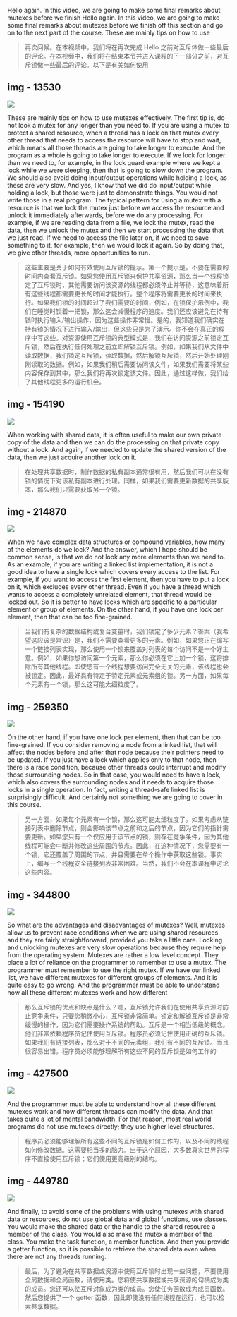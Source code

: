 Hello again. In this video, we are going to make some final remarks about mutexes before we finish Hello again. In this video, we are going to make some final remarks about mutexes before we finish off this section and go on to the next part of the course. These are mainly tips on how to use

> 再次问候。在本视频中，我们将在再次完成 Hello 之前对互斥体做一些最后的评论。在本视频中，我们将在结束本节并进入课程的下一部分之前，对互斥锁做一些最后的评论。以下是有关如何使用

## img - 13530

![](./image/video.mp4_000146.549.jpg)

These are mainly tips on how to use mutexes effectively. The first tip is, do not look a mutex for any longer than you need to. If you are using a mutex to protect a shared resource, when a thread has a lock on that mutex every other thread that needs to access the resource will have to stop and wait, which means all those threads are going to take longer to execute. And the program as a whole is going to take longer to execute. If we lock for longer than we need to, for example, in the lock guard example where we kept a lock while we were sleeping, then that is going to slow down the program. We should also avoid doing input/output operations while holding a lock, as these are very slow. And yes, I know that we did do input/output while holding a lock, but those were just to demonstrate things. You would not write those in a real program. The typical pattern for using a mutex with a resource is that we lock the mutex just before we access the resource and unlock it immediately afterwards, before we do any processing. For example, if we are reading data from a file, we lock the mutex, read the data, then we unlock the mutex and then we start processing the data that we just read. If we need to access the file later on, if we need to save something to it, for example, then we would lock it again. So by doing that, we give other threads, more opportunities to run.

> 这些主要是关于如何有效使用互斥锁的提示。第一个提示是，不要在需要的时间内查看互斥锁。如果您使用互斥锁来保护共享资源，那么当一个线程锁定了互斥锁时，其他需要访问该资源的线程都必须停止并等待，这意味着所有这些线程都需要更长的时间才能执行。整个程序将需要更长的时间来执行。如果我们锁的时间超过了我们需要的时间，例如，在锁保护示例中，我们在睡觉时锁着一把锁，那么这会减慢程序的速度。我们还应该避免在持有锁时执行输入/输出操作，因为这些操作非常慢。是的，我知道我们确实在持有锁的情况下进行输入/输出，但这些只是为了演示。你不会在真正的程序中写这些。对资源使用互斥锁的典型模式是，我们在访问资源之前锁定互斥锁，然后在执行任何处理之前立即解锁互斥锁。例如，如果我们从文件中读取数据，我们锁定互斥锁，读取数据，然后解锁互斥锁，然后开始处理刚刚读取的数据。例如，如果我们稍后需要访问该文件，如果我们需要将某些内容保存到其中，那么我们将再次锁定该文件。因此，通过这样做，我们给了其他线程更多的运行机会。

## img - 154190

![](./image/video.mp4_000206.940.jpg)

When working with shared data, it is often useful to make our own private copy of the data and then we can do the processing on that private copy without a lock. And again, if we needed to update the shared version of the data, then we just acquire another lock on it.

> 在处理共享数据时，制作数据的私有副本通常很有用，然后我们可以在没有锁的情况下对该私有副本进行处理。同样，如果我们需要更新数据的共享版本，那么我们只需要获取另一个锁。

## img - 214870

![](./image/video.mp4_000255.008.jpg)

When we have complex data structures or compound variables, how many of the elements do we lock? And the answer, which I hope should be common sense, is that we do not look any more elements than we need to. As an example, if you are writing a linked list implementation, it is not a good idea to have a single lock which covers every access to the list. For example, if you want to access the first element, then you have to put a lock on it, which excludes every other thread. Even if you have a thread which wants to access a completely unrelated element, that thread would be locked out. So it is better to have locks which are specific to a particular element or group of elements. On the other hand, if you have one lock per element, then that can be too fine-grained.

> 当我们有复杂的数据结构或复合变量时，我们锁定了多少元素？答案（我希望这应该是常识）是，我们不需要查看更多的元素。例如，如果您正在编写一个链接列表实现，那么使用一个锁来覆盖对列表的每个访问不是一个好主意。例如，如果你想访问第一个元素，那么你必须在它上加一个锁，这将排除所有其他线程。即使您有一个线程想要访问完全无关的元素，该线程也会被锁定。因此，最好具有特定于特定元素或元素组的锁。另一方面，如果每个元素有一个锁，那么这可能太细粒度了。

## img - 259350

![](./image/video.mp4_000341.070.jpg)

On the other hand, if you have one lock per element, then that can be too fine-grained. If you consider removing a node from a linked list, that will affect the nodes before and after that node because their pointers need to be updated. If you just have a lock which applies only to that node, then there is a race condition, because other threads could interrupt and modify those surrounding nodes. So in that case, you would need to have a lock, which also covers the surrounding nodes and it needs to acquire those locks in a single operation. In fact, writing a thread-safe linked list is surprisingly difficult. And certainly not something we are going to cover in this course.

> 另一方面，如果每个元素有一个锁，那么这可能太细粒度了。如果考虑从链接列表中删除节点，则会影响该节点之前和之后的节点，因为它们的指针需要更新。如果您只有一个仅应用于该节点的锁，则存在竞争条件，因为其他线程可能会中断并修改这些周围的节点。因此，在这种情况下，您需要有一个锁，它还覆盖了周围的节点，并且需要在单个操作中获取这些锁。事实上，编写一个线程安全链接列表非常困难。当然，我们不会在本课程中讨论这些内容。

## img - 344800

![](./image/video.mp4_000425.412.jpg)

So what are the advantages and disadvantages of mutexes? Well, mutexes allow us to prevent race conditions when we are using shared resources and they are fairly straightforward, provided you take a little care. Locking and unlocking mutexes are very slow operations because they require help from the operating system. Mutexes are rather a low level concept. They place a lot of reliance on the programmer to remember to use a mutex. The programmer must remember to use the right mutex. If we have our linked list, we have different mutexes for different groups of elements. And it is quite easy to go wrong. And the programmer must be able to understand how all these different mutexes work and how different

> 那么互斥锁的优点和缺点是什么？嗯，互斥锁允许我们在使用共享资源时防止竞争条件，只要您稍微小心，互斥锁非常简单。锁定和解锁互斥锁是非常缓慢的操作，因为它们需要操作系统的帮助。互斥是一个相当低级的概念。他们非常依赖程序员记住使用互斥锁。程序员必须记住使用正确的互斥锁。如果我们有链接列表，那么对于不同的元素组，我们有不同的互斥锁。而且很容易出错。程序员必须能够理解所有这些不同的互斥锁是如何工作的

## img - 427500

![](./image/video.mp4_000443.623.jpg)

And the programmer must be able to understand how all these different mutexes work and how different threads can modify the data. And that takes quite a lot of mental bandwidth. For that reason, most real world programs do not use mutexes directly; they use higher level structures.

> 程序员必须能够理解所有这些不同的互斥锁是如何工作的，以及不同的线程如何修改数据。这需要相当多的脑力。出于这个原因，大多数真实世界的程序不直接使用互斥锁；它们使用更高级别的结构。

## img - 449780

![](./image/video.mp4_000518.495.jpg)

And finally, to avoid some of the problems with using mutexes with shared data or resources, do not use global data and global functions, use classes. You would make the shared data or the handle to the shared resource a member of the class. You would also make the mutex a member of the class. You make the task function, a member function. And then you provide a getter function, so it is possible to retrieve the shared data even when there are not any threads running.

> 最后，为了避免在共享数据或资源中使用互斥锁时出现一些问题，不要使用全局数据和全局函数，请使用类。您将使共享数据或共享资源的句柄成为类的成员。您还可以使互斥对象成为类的成员。您使任务函数成为成员函数。然后您提供了一个 getter 函数，因此即使没有任何线程在运行，也可以检索共享数据。
